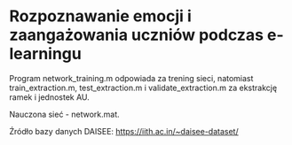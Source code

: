 # Rozpoznawanie emocji i zaangażowania uczniów podczas e-learningu

Program network_training.m odpowiada za trening sieci, natomiast train_extraction.m, test_extraction.m i validate_extraction.m za ekstrakcję ramek i jednostek AU. 

Nauczona sieć - network.mat.

Źródło bazy danych DAISEE: https://iith.ac.in/~daisee-dataset/
